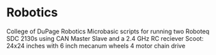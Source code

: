 # Robotics
College of DuPage Robotics
Microbasic scripts for running two Roboteq SDC 2130s using CAN Master Slave and a 2.4 GHz RC reciever
Scoot: 24x24 inches with 6 inch mecanum wheels 4 motor chain drive
